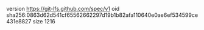 version https://git-lfs.github.com/spec/v1
oid sha256:0863d62d541cf65562662297d19b1b82afa110640e0ae6ef534599ce431e8827
size 1216
